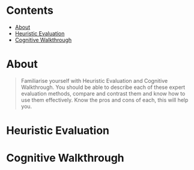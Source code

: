 
# Contents

- [About](#about)
- [Heuristic Evaluation](#heuristic%20evaluation)
- [Cognitive Walkthrough](#cognitive%20walkthrough)


# About

> Familiarise yourself with Heuristic Evaluation and Cognitive Walkthrough. You should be able to describe each of these expert evaluation methods, compare and contrast them and know how to use them effectively. Know the pros and cons of each, this will help you.



# Heuristic Evaluation




# Cognitive Walkthrough